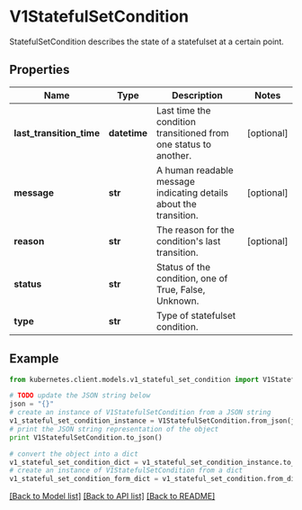 # V1StatefulSetCondition

StatefulSetCondition describes the state of a statefulset at a certain point.

## Properties

Name | Type | Description | Notes
------------ | ------------- | ------------- | -------------
**last_transition_time** | **datetime** | Last time the condition transitioned from one status to another. | [optional] 
**message** | **str** | A human readable message indicating details about the transition. | [optional] 
**reason** | **str** | The reason for the condition&#39;s last transition. | [optional] 
**status** | **str** | Status of the condition, one of True, False, Unknown. | 
**type** | **str** | Type of statefulset condition. | 

## Example

```python
from kubernetes.client.models.v1_stateful_set_condition import V1StatefulSetCondition

# TODO update the JSON string below
json = "{}"
# create an instance of V1StatefulSetCondition from a JSON string
v1_stateful_set_condition_instance = V1StatefulSetCondition.from_json(json)
# print the JSON string representation of the object
print V1StatefulSetCondition.to_json()

# convert the object into a dict
v1_stateful_set_condition_dict = v1_stateful_set_condition_instance.to_dict()
# create an instance of V1StatefulSetCondition from a dict
v1_stateful_set_condition_form_dict = v1_stateful_set_condition.from_dict(v1_stateful_set_condition_dict)
```
[[Back to Model list]](../README.md#documentation-for-models) [[Back to API list]](../README.md#documentation-for-api-endpoints) [[Back to README]](../README.md)


